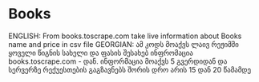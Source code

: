 # Books
ENGLISH: From books.toscrape.com take live information about Books name and price in csv file
GEORGIAN: ამ კოდს მოაქვს ლაივ რეჟიმში ყოველი წიგნის სახელი და ფასის შესახებ ინფრომაცია books.toscrape.com - დან. ინფორმაცია მოაქვს 5 გვერდიდან და სერვერზე რექუესთების გაგზავნებს შორის დრო არის 15 დან 20 წამამდე
